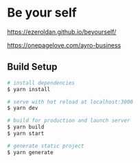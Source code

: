 # Be your self
https://ezeroldan.github.io/beyourself/

https://onepagelove.com/ayro-business

## Build Setup

```bash
# install dependencies
$ yarn install

# serve with hot reload at localhost:3000
$ yarn dev

# build for production and launch server
$ yarn build
$ yarn start

# generate static project
$ yarn generate
```
